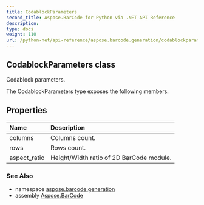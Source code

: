 ```yaml
---
title: CodablockParameters
second_title: Aspose.BarCode for Python via .NET API Reference
description: 
type: docs
weight: 110
url: /python-net/api-reference/aspose.barcode.generation/codablockparameters/
---
```


## CodablockParameters class

Codablock parameters.

The CodablockParameters type exposes the following members:
## Properties
| Name | Description |
| :- | :- |
|columns|Columns count.|
|rows|Rows count.|
|aspect_ratio|Height/Width ratio of 2D BarCode module.|

### See Also

* namespace [aspose.barcode.generation](/barcode/python-net/api-reference/aspose.barcode.generation/)
* assembly [Aspose.BarCode](/barcode/python-net/api-reference/)

